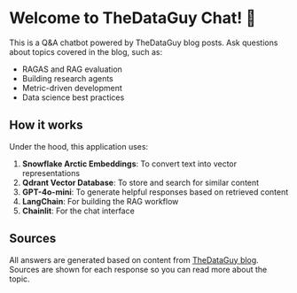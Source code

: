 # Welcome to TheDataGuy Chat! 👋

This is a Q&A chatbot powered by TheDataGuy blog posts. Ask questions about topics covered in the blog, such as:

- RAGAS and RAG evaluation
- Building research agents
- Metric-driven development
- Data science best practices

## How it works

Under the hood, this application uses:

1. **Snowflake Arctic Embeddings**: To convert text into vector representations
2. **Qdrant Vector Database**: To store and search for similar content
3. **GPT-4o-mini**: To generate helpful responses based on retrieved content
4. **LangChain**: For building the RAG workflow
5. **Chainlit**: For the chat interface

## Sources

All answers are generated based on content from [TheDataGuy blog](https://thedataguy.pro/blog/). Sources are shown for each response so you can read more about the topic.